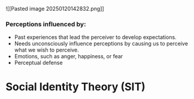 ![[Pasted image 20250120142832.png]]
### Perceptions influenced by:  
- Past experiences that lead the perceiver to develop expectations.  
- Needs unconsciously influence perceptions by causing us to perceive what we wish to perceive.  
- Emotions, such as anger, happiness, or fear  
- Perceptual defense

# Social Identity Theory (SIT)

